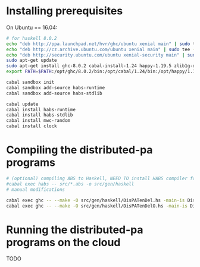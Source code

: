 # Installing prerequisites

On Ubuntu == 16.04:

```bash
# for haskell 8.0.2
echo "deb http://ppa.launchpad.net/hvr/ghc/ubuntu xenial main" | sudo tee -a /etc/apt/sources.list
echo "deb http://cz.archive.ubuntu.com/ubuntu xenial main" | sudo tee -a /etc/apt/sources.list
echo "deb http://security.ubuntu.com/ubuntu xenial-security main" | sudo tee -a /etc/apt/sources.list
sudo apt-get update
sudo apt-get install ghc-8.0.2 cabal-install-1.24 happy-1.19.5 zlib1g-dev 
export PATH=$PATH:/opt/ghc/8.0.2/bin:/opt/cabal/1.24/bin:/opt/happy/1.19.5/bin
```


```bash
cabal sandbox init
cabal sandbox add-source habs-runtime
cabal sandbox add-source habs-stdlib

cabal update
cabal install habs-runtime
cabal install habs-stdlib
cabal install mwc-random
cabal install clock
```

# Compiling the distributed-pa programs

```bash
# (optional) compiling ABS to Haskell, NEED TO install HABS compiler for that
#cabal exec habs -- src/*.abs -o src/gen/haskell
# manual modifications

cabal exec ghc -- --make -O src/gen/haskell/DisPATenDel.hs -main-is DisPATenDel 
cabal exec ghc -- --make -O src/gen/haskell/DisPATenDelO.hs -main-is DisPATenDelO 
```

# Running the distributed-pa programs on the cloud

TODO